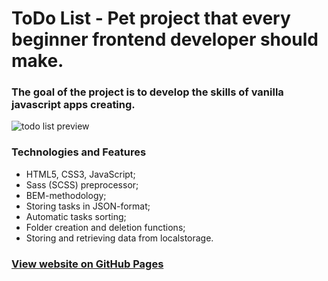 # ToDo List - Pet project that every beginner frontend developer should make.
### The goal of the project is to develop the skills of vanilla javascript apps creating.

![todo list preview](/img/preview.jpg "todo list preview")

### Technologies and Features

- HTML5, CSS3, JavaScript;
- Sass (SCSS) preprocessor;
- BEM-methodology;
- Storing tasks in JSON-format;
- Automatic tasks sorting;
- Folder creation and deletion functions;
- Storing and retrieving data from localstorage.

### [View website on GitHub Pages](https://nikotheflow.github.io/ToDo-List/ "project on GitHub Pages")
